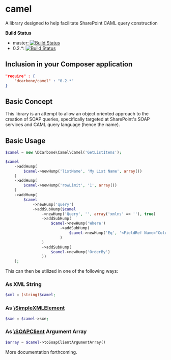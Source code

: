 camel
=====

A library designed to help facilitate SharePoint CAML query construction

**Build Status**
- master: [![Build Status](https://travis-ci.org/dcarbone/camel.svg?branch=master)](https://travis-ci.org/dcarbone/camel)
- 0.2.*: [![Build Status](https://travis-ci.org/dcarbone/camel.svg?tag=0.2.0)](https://travis-ci.org/dcarbone/camel)

## Inclusion in your Composer application

```json
"require" : {
    "dcarbone/camel" : "0.2.*"
}
```

## Basic Concept

This library is an attempt to allow an object oriented approach to the creation of SOAP queries, specifically targeted at
SharePoint's SOAP services and CAML query language (hence the name).

## Basic Usage

```php
$camel = new \DCarbone\Camel\Camel('GetListItems');

$camel
    ->addHump(
        $camel->newHump('listName', 'My List Name', array())
    )
    ->addHump(
        $camel->newHump('rowLimit', '1', array())
    )
    ->addHump(
        $camel
            ->newHump('query')
            ->addSubHump($camel
                ->newHump('Query', '', array('xmlns' => ''), true)
                ->addSubHump(
                    $camel->newHump('Where')
                        ->addSubHump(
                            $camel->newHump('Eq', '<FieldRef Name="ColumnName" /><Value Type="Text">Column Value</Value>')
                        )
                )
                ->addSubHump(
                    $camel->newHump('OrderBy')
                ))
    );
```

This can then be utilized in one of the following ways:

### As XML String
```php
$xml = (string)$camel;
```

### As [\SimpleXMLElement](http://php.net/manual/en/class.simplexmlelement.php)
```php
$sxe = $camel->sxe;
```

### As [\SOAPClient](http://php.net/manual/en/class.soapclient.php) Argument Array
```php
$array = $camel->toSoapClientArgumentArray()
```

More documentation forthcoming.
